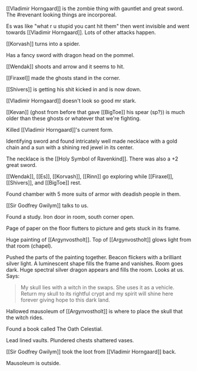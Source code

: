 [[Vladimir Horngaard]] is the zombie thing with gauntlet and great sword. The #revenant looking things are incorporeal.

Es was like "what r u stupid you cant hit them" then went invisible and went towards [[Vladimir Horngaard]]. Lots of other attacks happen.

[[Korvash]] turns into a spider.

Has a fancy sword with dragon head on the pommel.

[[Wendak]] shoots and arrow and it seems to hit.

[[Firaxel]] made the ghosts stand in the corner.

[[Shivers]] is getting his shit kicked in and is now down.

[[Vladimir Horngaard]] doesn't look so good mr stark.

[[Kevan]] (ghost from before that gave [[BigToe]] his spear (sp?)) is much older than these ghosts or whatever that we're fighting.

Killed [[Vladimir Horngaard]]'s current form.

Identifying sword and found intricately well made necklace with a gold chain and a sun with a shining red jewel in its center.

The necklace is the [[Holy Symbol of Ravenkind]]. There was also a +2 great sword.

[[Wendak]], [[Es]], [[Korvash]], [[Rinn]] go exploring while [[Firaxel]], [[Shivers]], and [[BigToe]] rest.

Found chamber with 5 more suits of armor with deadish people in them. 

[[Sir Godfrey Gwilym]] talks to us.

Found a study. Iron door in room, south corner open.

Page of paper on the floor flutters to picture and gets stuck in its frame.

Huge painting of [[Argynvostholt]]. Top of [[Argynvostholt]] glows light from that room (chapel).

Pushed the parts of the painting together. Beacon flickers with a brilliant silver light. A luminescent shape fills the frame and vanishes. Room goes dark. Huge spectral silver dragon appears and fills the room. Looks at us. Says:

> My skull lies with a witch in the swaps. She uses it as a vehicle. Return my skull to its rightful crypt and my spirit will shine here forever giving hope to this dark land.

Hallowed mausoleum of [[Argynvostholt]] is where to place the skull that the witch rides.

Found a book called The Oath Celestial.

Lead lined vaults. Plundered chests shattered vases.

[[Sir Godfrey Gwilym]] took the loot from [[Vladimir Horngaard]] back.

Mausoleum is outside.

